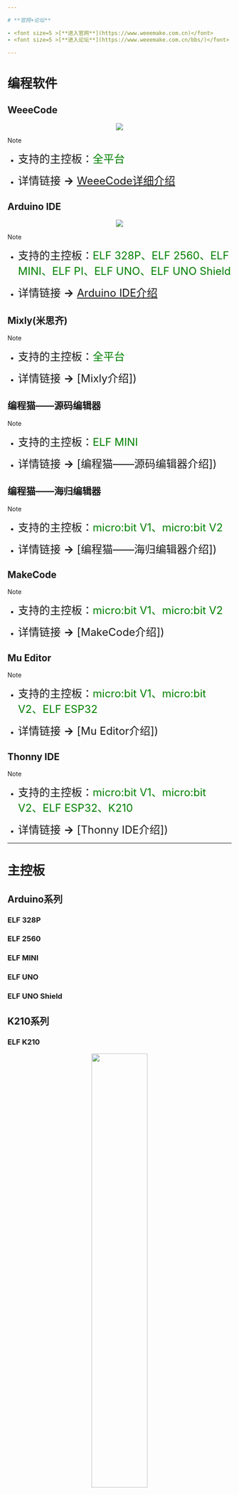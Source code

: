 ```yaml
---

# **官网+论坛**

- <font size=5 >[**进入官网**](https://www.weeemake.com.cn)</font>
- <font size=5 >[**进入论坛**](https://www.weeemake.com.cn/bbs/)</font>

---
```

# **编程软件**

<!-- tabs:start -->

## **WeeeCode**

<div align=center>
<img src="docs/software_usage/weeecode/weeecode3.png"></img>
</div>

> [!NOTE]
> - <font size=5 >支持的主控板：</font><font size=5 color=green >全平台</font>
>
> - <font size=5 >详情链接 **→** [WeeeCode详细介绍](docs\software_usage\weeecode\weeecode.md)</font>

## **Arduino IDE**

<div align=center>
<img src="docs/software_usage/arduino_ide/arduino_ide.png"></img>
</div>

> [!NOTE]
> - <font size=5 >支持的主控板：</font><font size=5 color=green >ELF 328P、ELF 2560、ELF MINI、ELF PI、ELF UNO、ELF UNO Shield</font>
> 
> - <font size=5 >详情链接 **→** [Arduino IDE介绍]()</font>

## **Mixly(米思齐)**

> [!NOTE]
> - <font size=5 >支持的主控板：</font><font size=5 color=green >全平台</font>
>
> - <font size=5 >详情链接 **→** [Mixly介绍])</font>

## **编程猫——源码编辑器**

> [!NOTE]
> - <font size=5 >支持的主控板：</font><font size=5 color=green >ELF MINI</font>
>
> - <font size=5 >详情链接 **→** [编程猫——源码编辑器介绍])</font>

## **编程猫——海归编辑器**

> [!NOTE]
> - <font size=5 >支持的主控板：</font><font size=5 color=green >micro:bit V1、micro:bit V2</font>
>
> - <font size=5 >详情链接 **→** [编程猫——海归编辑器介绍])</font>

## **MakeCode**

> [!NOTE]
> - <font size=5 >支持的主控板：</font><font size=5 color=green >micro:bit V1、micro:bit V2</font>
>
> - <font size=5 >详情链接 **→** [MakeCode介绍])</font>

## **Mu Editor**

> [!NOTE]
> - <font size=5 >支持的主控板：</font><font size=5 color=green >micro:bit V1、micro:bit V2、ELF ESP32</font>
>
> - <font size=5 >详情链接 **→** [Mu Editor介绍])</font>

## **Thonny IDE**

> [!NOTE]
> - <font size=5 >支持的主控板：</font><font size=5 color=green >micro:bit V1、micro:bit V2、ELF ESP32、K210</font>
>
> - <font size=5 >详情链接 **→** [Thonny IDE介绍])</font>

<!-- tabs:end -->

---
# **主控板**

## **Arduino系列**

<!-- tabs:start -->

### **ELF 328P**


### **ELF 2560**


### **ELF MINI**


### **ELF UNO**


### **ELF UNO Shield**



<!-- tabs:end -->

## **K210系列**

<!-- tabs:start -->

### **ELF K210**

<div align=center>
<img src="docs\electronic_modules\main_control_board\elf_k210\20220428160124.png" width = 50%>
</div>

> [!NOTE]
> - <font size=5 >详情链接 **→** [ELF K210详细介绍](docs\electronic_modules\main_control_board\elf_k210\elf_k210.md)</font>

<!-- tabs:end -->


## **micro:bit系列**

<!-- tabs:start -->

### **micro:bit v1**

### **micro:bit v2**

### **micro:bit Shield v1**

### **micro:bit Shield v2**

<!-- tabs:end -->

## **ESP32系列**

<!-- tabs:start -->

### **ELF ESP32**

<div align=center>
<img src="docs\electronic_modules\main_control_board\elf_esp32\elf_esp32.png" width=50%>
</div>

> [!NOTE]
> - <font size=5 >详情链接 **→** [ELF ESP32详细介绍](docs\electronic_modules\main_control_board\elf_esp32\elf_esp32.md)</font>

<!-- tabs:end -->

---

# **电子模块**

<!-- 用于在链接后显示图片 -->
<style>
  li > img {
    display: none;
    position: absolute;
    border: 1px solid black;
    width: 300px;
    box-shadow: black 10px 10px 20px 0px;
   margin-left: 50px;
  } 

  li > font:hover + img {
    display: inline;
  }

</style>

## **RJ11系列**
### **传感类**
<!-- panels:start -->
<!-- div:left-panel -->
- <font size=4>[RGB超声波传感器](docs/electronic_modules/rj11/rgb_ultrasonic_sensor/rgb_ultrasonic_sensor.md)</font><img src="docs\electronic_modules\rj11\rgb_ultrasonic_sensor\rgb_ultrasonic_sensor.png">
- <font size=4>[温湿度传感器](docs\electronic_modules\rj11\temperature_and_humidity\temperature_and_humidity.md)</font><img src="docs\electronic_modules\rj11\temperature_and_humidity\20190515-154203.png">
- <font size=4>[火焰传感器](docs\electronic_modules\rj11\flame_sensor\flame_sensor.md)</font><img src="docs\electronic_modules\rj11\flame_sensor\20220427150517.png">
- <font size=4>[人体红外传感器](docs\electronic_modules\rj11\pir_sensor\pir_sensor.md)</font><img src="docs\electronic_modules\rj11\pir_sensor\20190517-142034.png">
- <font size=4>[单路触摸传感器](docs\electronic_modules\rj11\touch_sensor\touch_sensor.md)</font><img src="docs\electronic_modules\rj11\touch_sensor\20220427151835.png">
- <font size=4>[陀螺仪传感器](docs\electronic_modules\rj11\gyro_sensor\gyro_sensor.md)</font><img src="docs\electronic_modules\rj11\gyro_sensor\20200303-164653.png">
- <font size=4>[雨滴传感器](docs\electronic_modules\rj11\water_sensor\water_sensor.md)</font><img src="docs\electronic_modules\rj11\water_sensor\20220427152025.png">
- <font size=4>[气压传感器](docs\electronic_modules\rj11\barometer_sensor\barometer_sensor.md)</font><img src="docs\electronic_modules\rj11\barometer_sensor\20200313-115217.png">
- <font size=4>[语音识别传感器V1](docs\electronic_modules\rj11\speech_recognition_v1\speech_recognition_v1.md)</font><img src="docs\electronic_modules\rj11\speech_recognition_v1\Picture1.png">
- <font size=4>[紫外线传感器]()</font>

<!-- div:right-panel -->
- <font size=4>[巡线传感器]()</font><img src="docs\electronic_modules\rj11\linefollower_sensor\20220427145858.png">
- <font size=4>[倾斜开关传感器]()</font>
- <font size=4>[可燃气体传感器]()</font>
- <font size=4>[颜色识别传感器]()</font>
- <font size=4>[多路触摸传感器]()</font>
- <font size=4>[电子指南针传感器](docs\electronic_modules\rj11\compass_sensor\compass_sensor.md)</font><img src="docs\electronic_modules\rj11\compass_sensor\20190511-122900.png">
- <font size=4>[PM2.5传感器]()</font>
- <font size=4>[手势识别传感器]()</font>
- <font size=4>[语音识别传感器V2]()</font>
- <font size=4>[图像识别传感器V1]()</font>
- <font size=4>[图像识别传感器V2]()</font>

<!-- panels:end -->

### **操控类**
<!-- panels:start -->
<!-- div:left-panel -->
- <font size=4>[4位背光按键模块]()</font>
- <font size=4>[旋转电位器模块]()</font>
- <font size=4>[限位开关模块]()</font>

<!-- div:right-panel -->
- <font size=4>[全向摇杆模块]()</font>
- <font size=4>[滑动电位器模块]()</font>

<!-- panels:end -->

### **执行类**
<!-- panels:start -->
<!-- div:left-panel -->
- <font size=4>[MP3模块]()</font>
- <font size=4>[继电器模块]()</font>
- <font size=4>[语音合成模块]()</font>

<!-- div:right-panel -->
- <font size=4>[130直流电机模块]()</font>
- <font size=4>[雾化器模块]()</font>

<!-- panels:end -->

### **显示类**
<!-- panels:start -->
<!-- div:left-panel -->
- <font size=4>[LED面板矩阵屏]()</font>
- <font size=4>[0.96寸OLED显示屏]()</font>
- <font size=4>[单色LED灯模块]()</font>

<!-- div:right-panel -->
- <font size=4>[数码管模块]()</font>
- <font size=4>[RGB-5模块]()</font>

<!-- panels:end -->

### **通信类**
<!-- panels:start -->
<!-- div:left-panel -->
- <font size=4>[WiFi模块]()</font>

<!-- div:right-panel -->
- <font size=4>[智能红外模块]()</font>

<!-- panels:end -->

### **转接类**
<!-- panels:start -->
<!-- div:left-panel -->
- <font size=4>[RJ11转插针模块]()</font>

<!-- div:right-panel -->


<!-- panels:end -->

## **ELF插针类**
<!-- panels:start -->
<!-- div:left-panel -->
- <font size=4>[声音传感器]()</font>
- <font size=4>[红外接收传感器]()</font>
- <font size=4>[编码电机驱动模块]()</font>
- <font size=4>[USB HOST模块]()</font>

<!-- div:right-panel -->
- <font size=4>[光线传感器]()</font>
- <font size=4>[RGB-8灯环模块]()</font>
- <font size=4>[步进电机驱动模块]()</font>
- <font size=4>[Adapter模块]()</font>

<!-- panels:end -->

## **电机/舵机**
<!-- panels:start -->
<!-- div:left-panel -->
- <font size=4>[TT直流电机]()</font>
- <font size=4>[25MM直流电机]()</font>
- <font size=4>[MG995舵机]()</font>

<!-- div:right-panel -->
- <font size=4>[42步进电机]()</font>
  - ![img.png](img.png)
  - 42 BYG
  - DC 12V
- <font size=4>[25MM编码电机]()</font>
- <font size=4>[9克舵机]()</font>

<!-- panels:end -->

## **KF2510系列**

<!-- panels:start -->
<!-- div:left-panel -->
- <font size=4>[声音传感器](docs\electronic_modules\kf2510\sound_sensor\sound_sensor.md)</font>
- <font size=4>[红外接收传感器]()</font>
- <font size=4>[LM35温度传感器]()</font>
- <font size=4>[单色LED灯模块]()</font>
- <font size=4>[限位开关模块]()</font>
- <font size=4>[旋转电位器模块]()</font>
- <font size=4>[无源蜂鸣器模块]()</font>
- <font size=4>[MP3模块]()</font>
- <font size=4>[数码管模块]()</font>

<!-- div:right-panel -->
- <font size=4>[光线传感器]()</font>
- <font size=4>[按键模块]()</font>
- <font size=4>[温湿度传感器]()</font>
- <font size=4>[RGB彩灯模块]()</font>
- <font size=4>[全向摇杆模块]()</font>
- <font size=4>[巡线传感器]()</font>
- <font size=4>[有源蜂鸣器模块]()</font>
- <font size=4>[130风扇模块]()</font>
- <font size=4>[无源蜂鸣器模块]()</font>

<!-- panels:end -->

## **其他模块**

# **机器人套件**

## **STEAM教育套件**

<!-- panels:start -->
<!-- div:left-panel -->
- <font size=4>[WeeeBot mini酷跑侠](https://www.weeemake.com.cn/weeebot-mini/)</font>
- <font size=4>[WeeeBot mini教育版](https://www.weeemake.com.cn/weeebot-mini-edu/)</font>
- <font size=4>[WeeeBot 巡线侠](https://www.weeemake.com.cn/weeebot/)</font>
- <font size=4>[WeeeBot Jeep](https://www.weeemake.com.cn/weeebot-jeep/)</font>

<!-- div:right-panel -->
- <font size=4>[6合1探索者机器人](https://www.weeemake.com.cn/weeebot-evolution/)</font>
- <font size=4>[12合1机器人风暴](https://www.weeemake.com.cn/12-in-1-robotstorm/)</font>
- <font size=4>[智能家居小电子套装](https://www.weeemake.com.cn/home-inventor-kit/)</font>
- <font size=4>[科学高级套件](https://www.weeemake.com.cn/science-kit/)</font>

<!-- panels:end -->

## **课后服务解决方案**

<!-- panels:start -->
<!-- div:left-panel -->
- <font size=4>[百变创意机械套装](https://www.weeemake.com.cn/variety-of-creative-machinery-kit/)</font>
- <font size=4>[趣味火星探险套件](https://www.weeemake.com.cn/mars-rover-kit/)</font>
- <font size=4>[Python编程学习套装](https://www.weeemake.com.cn/python-educational-robot-kit/)</font>

<!-- div:right-panel -->
- <font size=4>[全国青少年机器人等级考试一二级](https://www.weeemake.com.cn/youth-level-test-1-2/)</font>
- <font size=4>[全国青少年机器人等级考试三四级](https://www.weeemake.com.cn/youth-level-test-3-4/)</font>
- <font size=4>[AI机器学习初级套件](https://www.weeemake.com.cn/ai-machine-learning-educational-starter-kit/)</font>

<!-- panels:end -->

## **其他趣味套件**

<!-- panels:start -->
<!-- div:left-panel -->
- <font size=4>[气象站小套件](docs\robot_kits\Weather_Kit\Weather_Kit.md)</font>

<!-- div:right-panel -->

<!-- panels:end -->

